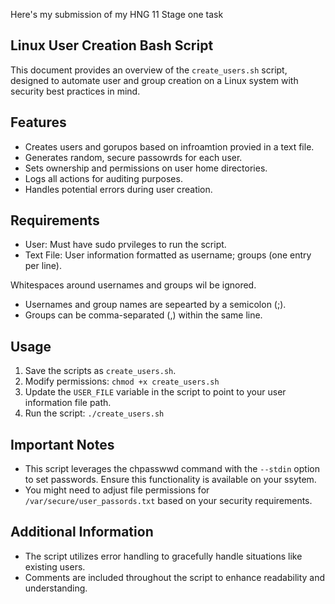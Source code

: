 Here's my submission of my HNG 11 Stage one task

## Linux User Creation Bash Script

This document provides an overview of the `create_users.sh` script, designed to automate user and group creation on a Linux system with security best practices in mind.

## Features

- Creates users and gorupos based on infroamtion provied in a text file.
- Generates random, secure passowrds for each user.
- Sets ownership and permissions on user home directories.
- Logs all actions for auditing purposes.
- Handles potential errors during user creation.

## Requirements

- User: Must have sudo prvileges to run the script.
- Text File: User information formatted as username; groups (one entry per line).

Whitespaces around usernames and groups wil be ignored.

- Usernames and group names are sepearted by a semicolon (;).
- Groups can be comma-separated (,) within the same line.

## Usage

1. Save the scripts as `create_users.sh`.
2. Modify permissions: `chmod +x create_users.sh`
3. Update the `USER_FILE` variable in the script to point to your user information file path.
4. Run the script: `./create_users.sh`

## Important Notes

- This script leverages the chpasswwd command with the `--stdin` option to set passwords. Ensure this functionality is available on your ssytem.
- You might need to adjust file permissions for `/var/secure/user_passords.txt` based on your security requirements.

## Additional Information

- The script utilizes error handling to gracefully handle situations like existing users.
- Comments are included throughout the script to enhance readability and understanding.

